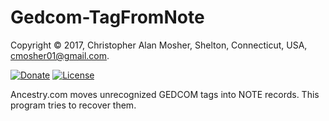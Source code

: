 # Gedcom-TagFromNote

Copyright © 2017, Christopher Alan Mosher, Shelton, Connecticut, USA, <cmosher01@gmail.com>.

[![Donate](https://img.shields.io/badge/Donate-PayPal-green.svg)](https://www.paypal.com/cgi-bin/webscr?cmd=_s-xclick&hosted_button_id=CVSSQ2BWDCKQ2)
[![License](https://img.shields.io/github/license/cmosher01/Gedcom-TagFromNote.svg)](https://www.gnu.org/licenses/gpl.html)

Ancestry.com moves unrecognized GEDCOM tags into NOTE records.
This program tries to recover them.
